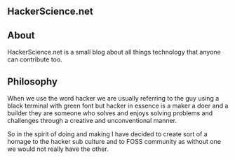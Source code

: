 ## HackerScience.net

## About
HackerScience.net is a small blog about all things technology that anyone can contribute too.

## Philosophy

When we use the word hacker we are usually referring to the guy using a black terminal with green font but hacker in essence is a maker a doer and a builder they are someone who solves and enjoys solving problems and challenges through a creative and unconventional manner. 

So in the spirit of doing and making I have decided to create sort of a homage to the hacker sub culture and to FOSS community as without one we would not really have the other. 
#